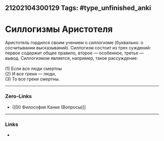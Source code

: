 21202104300129
Tags: #type_unfinished_anki
---
# Силлогизмы Аристотеля

Аристотель гордился своим учением о силлогизме (буквально: о сосчитывании высказываний). Силлогизм состоит из трех суждений: первое содержит общее правило, второе — особенное, третье — вывод. Силлогизмом является, например, такое рассуждение:<br><br>(1) Если все люди смертны<br>(2) И все греки — люди,<br>(3) То все греки смертны.

---
### Zero-Links
- [[00 Философия Канке (Вопросы)]]
---
### Links
-